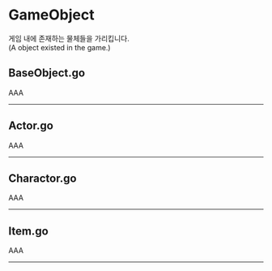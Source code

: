 # GameObject

게임 내에 존재하는 물체들을 가리킵니다.  
(A object existed in the game.)

## BaseObject.go

AAA

---

## Actor.go

AAA

---

## Charactor.go

AAA

---

## Item.go

AAA

---